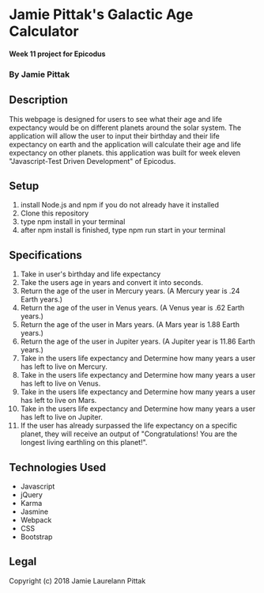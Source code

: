 # Jamie Pittak's Galactic Age Calculator
#### Week 11 project for Epicodus

### By Jamie Pittak

## Description
This webpage is designed for users to see what their age and life expectancy would be on different planets around the solar system. The application will allow the user to input their birthday and their life expectancy on earth and the application will calculate their age and life expectancy on other planets. this application was built for week eleven "Javascript-Test Driven Development" of Epicodus.

## Setup
1. install Node.js and npm if you do not already have it installed
2. Clone this repository
3. type npm install in your terminal
4. after npm install is finished, type npm run start in your terminal

## Specifications
1. Take in user's birthday and life expectancy 
2. Take the users age in years and convert it into seconds.
3. Return the age of the user in Mercury years. (A Mercury year is .24 Earth years.)
4. Return the age of the user in Venus years. (A Venus year is .62 Earth years.)
5. Return the age of the user in Mars years. (A Mars year is 1.88 Earth years.)
6. Return the age of the user in Jupiter years. (A Jupiter year is 11.86 Earth years.)
7. Take in the users life expectancy and Determine how many years a user has left to live on Mercury.
8. Take in the users life expectancy and Determine how many years a user has left to live on Venus.
9. Take in the users life expectancy and Determine how many years a user has left to live on Mars.
10. Take in the users life expectancy and Determine how many years a user has left to live on Jupiter.
11. If the user has already surpassed the life expectancy on a specific planet, they will receive an output of "Congratulations! You are the longest living earthling on this planet!".

## Technologies Used
* Javascript
* jQuery
* Karma
* Jasmine
* Webpack
* CSS
* Bootstrap

## Legal
Copyright (c) 2018 Jamie Laurelann Pittak

